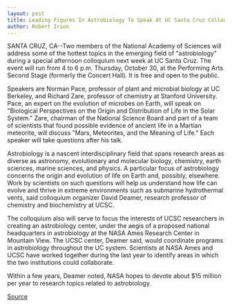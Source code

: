 ```yaml
---
layout: post
title: Leading Figures In Astrobiology To Speak At UC Santa Cruz Colloquium
author: Robert Irion
---
```


SANTA CRUZ, CA--Two members of the National Academy of  Sciences will address some of the hottest topics in the emerging  field of "astrobiology" during a special afternoon colloquium next  week at UC Santa Cruz. The event will run from 4 to 6 p.m. Thursday,  October 30, at the Performing Arts Second Stage (formerly the  Concert Hall). It is free and open to the public.

Speakers are Norman Pace, professor of plant and microbial  biology at UC Berkeley, and Richard Zare, professor of chemistry at  Stanford University. Pace, an expert on the evolution of microbes on  Earth, will speak on "Biological Perspectives on the Origin and  Distribution of Life in the Solar System." Zare, chairman of the  National Science Board and part of a team of scientists that found  possible evidence of ancient life in a Martian meteorite, will  discuss "Mars, Meteorites, and the Meaning of Life." Each speaker  will take questions after his talk.

Astrobiology is a nascent interdisciplinary field that spans  research areas as diverse as astronomy, evolutionary and molecular  biology, chemistry, earth sciences, marine sciences, and physics. A  particular focus of astrobiology concerns the origin and evolution of  life on Earth and, possibly, elsewhere. Work by scientists on such  questions will help us understand how life can evolve and thrive in  extreme environments such as submarine hydrothermal vents, said  colloquium organizer David Deamer, research professor of chemistry  and biochemistry at UCSC.

The colloquium also will serve to focus the interests of UCSC  researchers in creating an astrobiology center, under the aegis of a  proposed national headquarters in astrobiology at the NASA Ames  Research Center in Mountain View. The UCSC center, Deamer said,  would coordinate programs in astrobiology throughout the UC  system. Scientists at NASA Ames and UCSC have worked together  during the last year to identify areas in which the two institutions  could collaborate.

Within a few years, Deamer noted, NASA hopes to devote about  $15 million per year to research topics related to astrobiology.

[Source](http://www1.ucsc.edu/news_events/press_releases/archive/97-98/10-97/102197-Leaders_in_astrobio.html "Permalink to 102197-Leaders_in_astrobio")
